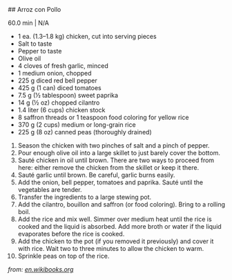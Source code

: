 <div id="QXJyb3ogY29uIFBvbGxv"></div>
## Arroz con Pollo

60.0 min | N/A

* 1 ea\. \(1\.3–1\.8 kg\) chicken, cut into serving pieces
* Salt to taste
* Pepper to taste
* Olive oil
* 4 cloves of fresh garlic, minced
* 1 medium onion, chopped
* 225 g diced red bell pepper
* 425 g \(1 can\) diced tomatoes
* 7\.5 g \(½ tablespoon\) sweet paprika
* 14 g \(½ oz\) chopped cilantro
* 1\.4 liter \(6 cups\) chicken stock
* 8 saffron threads or 1 teaspoon food coloring for yellow rice
* 370 g \(2 cups\) medium or long\-grain rice
* 225 g \(8 oz\) canned peas \(thoroughly drained\)

<!-- -->
1. Season the chicken with two pinches of salt and a pinch of pepper\.
2. Pour enough olive oil into a large skillet to just barely cover the bottom\.
3. Sauté chicken in oil until brown\. There are two ways to proceed from here: either remove the chicken from the skillet or keep it there\.
4. Sauté garlic until brown\. Be careful, garlic burns easily\.
5. Add the onion, bell pepper, tomatoes and paprika\. Sauté until the vegetables are tender\.
6. Transfer the ingredients to a large stewing pot\.
7. Add the cilantro, bouillon and saffron \(or food coloring\)\. Bring to a rolling boil\.
8. Add the rice and mix well\. Simmer over medium heat until the rice is cooked and the liquid is absorbed\. Add more broth or water if the liquid evaporates before the rice is cooked\.
9. Add the chicken to the pot \(if you removed it previously\) and cover it with rice\. Wait two to three minutes to allow the chicken to warm\.
10. Sprinkle peas on top of the rice\.


_from:_ [_en\.wikibooks\.org_](https://en\.wikibooks\.org/wiki/Cookbook:Arroz\_con\_Pollo)

